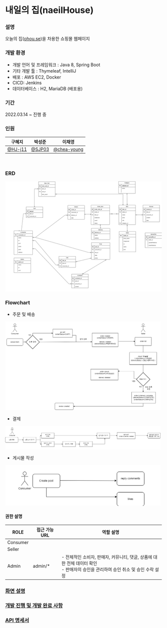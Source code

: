 # 내일의 집(naeilHouse)

### 설명

오늘의 집(<a href="http://ohou.se">ohou.se</a>)을 차용한 쇼핑몰 웹페이지 

### 개발 환경

- 개발 언어 및 프레임워크 : Java 8,  Spring Boot 
- 기타 개발 툴 : Thymeleaf, IntelliJ
- 배포 : AWS EC2, Docker
- CICD: Jenkins
- 데이터베이스 : H2, MariaDB (배포용)

### 기간
2022.03.14 ~ 진행 중 

### 인원
| 구혜지  | 박성준 | 이채영 |
| :----: | :----: | :----: | 
| [@HJ-j11](https://github.com/HJ-j11) | [@SJP03](https://github.com/SJP03) | [@chea-young](https://github.com/chea-young) |

<br/>

### ERD
<img src="./img/HouseERD.png" width="600px">

### Flowchart
- 주문 및 배송

<img src="./img/flowchart/OrderAndDelivery.png" width="500px">

- 결제

<img src="./img/flowchart/Pay.png" width="500px">

- 게시물 작성

<img src="./img/flowchart/Post.png" width="500px">

#### 권한 설명

|ROLE|접근 가능 URL|역할 설명|
|--------|---------|-------------|
|Consumer| | |
|Seller| | |
|Admin|admin/*|- 전체적인 소비자, 판매자, 커뮤니티, 댓글, 상품에 대한 전체 데이터 확인 </br> - 판매자의 승인을 관리하여 승인 취소 및 승인 수락 설정|

### [화면 설명](https://github.com/HJ-j11/naeilHouse/wiki/%ED%8E%98%EC%9D%B4%EC%A7%80-%EC%A0%95%EB%A6%AC)

### [개발 진행 및 개발 완료 사항](./doc/progress.md)

### [API 명세서](./doc/api_table.md)
